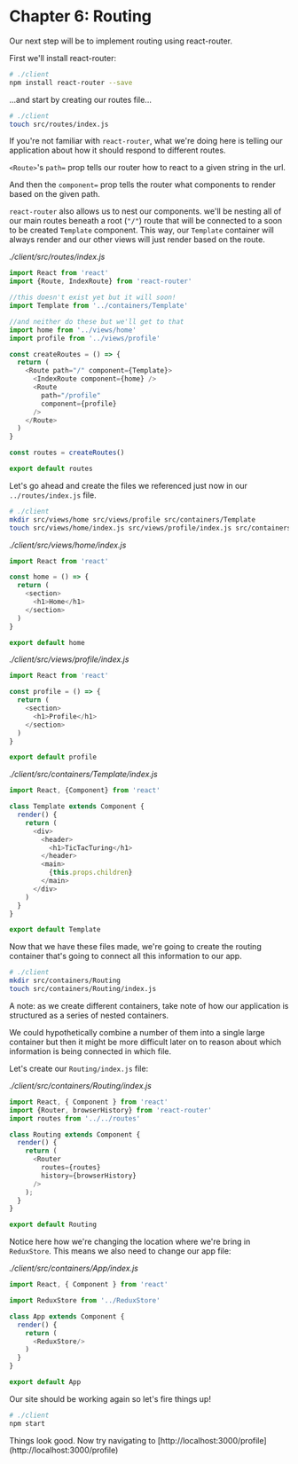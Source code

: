 # Chapter 6: Routing

Our next step will be to implement routing using react-router.

First we'll install react-router:

```bash
# ./client
npm install react-router --save
```

...and start by creating our routes file...

```bash
# ./client
touch src/routes/index.js
```

If you're not familiar with `react-router`, what we're doing here is telling our application about how it should respond to different routes.

`<Route>`'s `path=` prop tells our router how to react to a given string in the url.

And then the `component=` prop tells the router what components to render based on the given path.

`react-router` also allows us to nest our components. we'll be nesting all of our main routes beneath a root (`"/"`) route that will be connected to a soon to be created `Template` component. This way, our `Template` container will always render and our other views will just render based on the route.

*./client/src/routes/_index.js_*
```javascript
import React from 'react'
import {Route, IndexRoute} from 'react-router'

//this doesn't exist yet but it will soon!
import Template from '../containers/Template'

//and neither do these but we'll get to that
import home from '../views/home'
import profile from '../views/profile'

const createRoutes = () => {
  return (
    <Route path="/" component={Template}>
      <IndexRoute component={home} />
      <Route
        path="/profile"
        component={profile}
      />
    </Route>
  )
}

const routes = createRoutes()

export default routes

```

Let's go ahead and create the files we referenced just now in our `../routes/index.js` file.

```bash
# ./client
mkdir src/views/home src/views/profile src/containers/Template
touch src/views/home/index.js src/views/profile/index.js src/containers/Template/index.js
```

*./client/src/views/home/_index.js_*
```javascript
import React from 'react'

const home = () => {
  return (
    <section>
      <h1>Home</h1>
    </section>
  )
}

export default home
```

*./client/src/views/profile/_index.js_*
```javascript
import React from 'react'

const profile = () => {
  return (
    <section>
      <h1>Profile</h1>
    </section>
  )
}

export default profile
```

*./client/src/containers/Template/_index.js_*
```javascript
import React, {Component} from 'react'

class Template extends Component {
  render() {
    return (
      <div>
        <header>
          <h1>TicTacTuring</h1>
        </header>
        <main>
          {this.props.children}
        </main>
      </div>
    )
  }
}

export default Template
```

Now that we have these files made, we're going to create the routing container that's going to connect all this information to our app.

```bash
# ./client
mkdir src/containers/Routing
touch src/containers/Routing/index.js
```

A note: as we create different containers, take note of how our application is structured as a series of nested containers.

We could hypothetically combine a number of them into a single large container but then it might be more difficult later on to reason about which information is being connected in which file.

Let's create our `Routing/index.js` file:

*./client/src/containers/Routing/_index.js_*
```javascript
import React, { Component } from 'react'
import {Router, browserHistory} from 'react-router'
import routes from '../../routes'

class Routing extends Component {
  render() {
    return (
      <Router
        routes={routes}
        history={browserHistory}
      />
    );
  }
}

export default Routing
```

Notice here how we're changing the location where we're bring in `ReduxStore`. This means we also need to change our app file:

*./client/src/containers/App/_index.js_*
```javascript
import React, { Component } from 'react'

import ReduxStore from '../ReduxStore'

class App extends Component {
  render() {
    return (
      <ReduxStore/>
    )
  }
}

export default App

```

Our site should be working again so let's fire things up!

```bash
# ./client
npm start
```

Things look good. Now try navigating to [http://localhost:3000/profile] (http://localhost:3000/profile)
